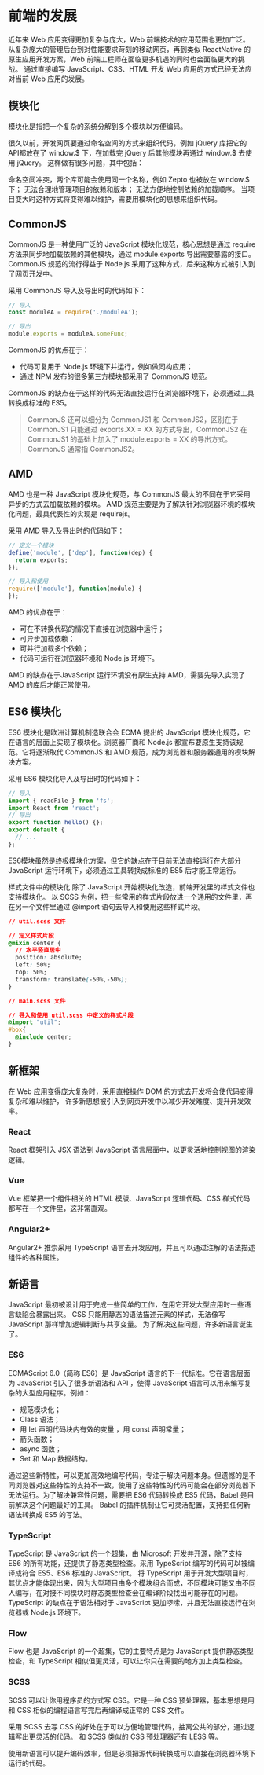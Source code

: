 # 前端的发展

近年来 Web 应用变得更加复杂与庞大，Web 前端技术的应用范围也更加广泛。 从复杂庞大的管理后台到对性能要求苛刻的移动网页，再到类似 ReactNative 的原生应用开发方案，Web 前端工程师在面临更多机遇的同时也会面临更大的挑战。 通过直接编写 JavaScript、CSS、HTML 开发 Web 应用的方式已经无法应对当前 Web 应用的发展。


## 模块化

模块化是指把一个复杂的系统分解到多个模块以方便编码。

很久以前，开发网页要通过命名空间的方式来组织代码，例如 jQuery 库把它的API都放在了 window.$ 下，在加载完 jQuery 后其他模块再通过 window.$ 去使用 jQuery。 这样做有很多问题，其中包括：

命名空间冲突，两个库可能会使用同一个名称，例如 Zepto 也被放在 window.$ 下；
无法合理地管理项目的依赖和版本；
无法方便地控制依赖的加载顺序。
当项目变大时这种方式将变得难以维护，需要用模块化的思想来组织代码。


## CommonJS

CommonJS 是一种使用广泛的 JavaScript 模块化规范，核心思想是通过 require 方法来同步地加载依赖的其他模块，通过 module.exports 导出需要暴露的接口。 CommonJS 规范的流行得益于 Node.js 采用了这种方式，后来这种方式被引入到了网页开发中。


采用 CommonJS 导入及导出时的代码如下：
```js
// 导入
const moduleA = require('./moduleA');

// 导出
module.exports = moduleA.someFunc;
```

CommonJS 的优点在于：
- 代码可复用于 Node.js 环境下并运行，例如做同构应用；
- 通过 NPM 发布的很多第三方模块都采用了 CommonJS 规范。

CommonJS 的缺点在于这样的代码无法直接运行在浏览器环境下，必须通过工具转换成标准的 ES5。

> CommonJS 还可以细分为 CommonJS1 和 CommonJS2，区别在于 CommonJS1 只能通过 exports.XX = XX 的方式导出，CommonJS2 在 CommonJS1 的基础上加入了 module.exports = XX 的导出方式。 CommonJS 通常指 CommonJS2。



## AMD

AMD 也是一种 JavaScript 模块化规范，与 CommonJS 最大的不同在于它采用异步的方式去加载依赖的模块。 AMD 规范主要是为了解决针对浏览器环境的模块化问题，最具代表性的实现是 requirejs。

采用 AMD 导入及导出时的代码如下：

```js
// 定义一个模块
define('module', ['dep'], function(dep) {
  return exports;
});

// 导入和使用
require(['module'], function(module) {
});
```

AMD 的优点在于：
- 可在不转换代码的情况下直接在浏览器中运行；
- 可异步加载依赖；
- 可并行加载多个依赖；
- 代码可运行在浏览器环境和 Node.js 环境下。

AMD 的缺点在于JavaScript 运行环境没有原生支持 AMD，需要先导入实现了 AMD 的库后才能正常使用。



## ES6 模块化

ES6 模块化是欧洲计算机制造联合会 ECMA 提出的 JavaScript 模块化规范，它在语言的层面上实现了模块化。浏览器厂商和 Node.js 都宣布要原生支持该规范。它将逐渐取代 CommonJS 和 AMD 规范，成为浏览器和服务器通用的模块解决方案。

采用 ES6 模块化导入及导出时的代码如下：

```js
// 导入
import { readFile } from 'fs';
import React from 'react';
// 导出
export function hello() {};
export default {
  // ...
};
```

ES6模块虽然是终极模块化方案，但它的缺点在于目前无法直接运行在大部分 JavaScript 运行环境下，必须通过工具转换成标准的 ES5 后才能正常运行。


样式文件中的模块化
除了 JavaScript 开始模块化改造，前端开发里的样式文件也支持模块化。 以 SCSS 为例，把一些常用的样式片段放进一个通用的文件里，再在另一个文件里通过 @import 语句去导入和使用这些样式片段。

```css
// util.scss 文件

// 定义样式片段
@mixin center {
  // 水平竖直居中
  position: absolute;
  left: 50%;
  top: 50%;
  transform: translate(-50%,-50%);
}

// main.scss 文件

// 导入和使用 util.scss 中定义的样式片段
@import "util";
#box{
  @include center;
}
```

## 新框架

在 Web 应用变得庞大复杂时，采用直接操作 DOM 的方式去开发将会使代码变得复杂和难以维护， 许多新思想被引入到网页开发中以减少开发难度、提升开发效率。

### React

React 框架引入 JSX 语法到 JavaScript 语言层面中，以更灵活地控制视图的渲染逻辑。

### Vue

Vue 框架把一个组件相关的 HTML 模版、JavaScript 逻辑代码、CSS 样式代码都写在一个文件里，这非常直观。

### Angular2+

Angular2+ 推崇采用 TypeScript 语言去开发应用，并且可以通过注解的语法描述组件的各种属性。



## 新语言

JavaScript 最初被设计用于完成一些简单的工作，在用它开发大型应用时一些语言缺陷会暴露出来。 CSS 只能用静态的语法描述元素的样式，无法像写 JavaScript 那样增加逻辑判断与共享变量。 为了解决这些问题，许多新语言诞生了。


### ES6

ECMAScript 6.0（简称 ES6）是 JavaScript 语言的下一代标准。它在语言层面为 JavaScript 引入了很多新语法和 API ，使得 JavaScript 语言可以用来编写复杂的大型应用程序。例如：

- 规范模块化；
- Class 语法；
- 用 let 声明代码块内有效的变量 ，用 const 声明常量；
- 箭头函数；
- async 函数；
- Set 和 Map 数据结构。

通过这些新特性，可以更加高效地编写代码，专注于解决问题本身。但遗憾的是不同浏览器对这些特性的支持不一致，使用了这些特性的代码可能会在部分浏览器下无法运行。为了解决兼容性问题，需要把 ES6 代码转换成 ES5 代码，Babel 是目前解决这个问题最好的工具。 Babel 的插件机制让它可灵活配置，支持把任何新语法转换成 ES5 的写法。


### TypeScript

TypeScript 是 JavaScript 的一个超集，由 Microsoft 开发并开源，除了支持 ES6 的所有功能，还提供了静态类型检查。采用 TypeScript 编写的代码可以被编译成符合 ES5、ES6 标准的 JavaScript。 将 TypeScript 用于开发大型项目时，其优点才能体现出来，因为大型项目由多个模块组合而成，不同模块可能又由不同人编写，在对接不同模块时静态类型检查会在编译阶段找出可能存在的问题。 TypeScript 的缺点在于语法相对于 JavaScript 更加啰嗦，并且无法直接运行在浏览器或 Node.js 环境下。


### Flow
Flow 也是 JavaScript 的一个超集，它的主要特点是为 JavaScript 提供静态类型检查，和 TypeScript 相似但更灵活，可以让你只在需要的地方加上类型检查。

### SCSS
SCSS 可以让你用程序员的方式写 CSS。它是一种 CSS 预处理器，基本思想是用和 CSS 相似的编程语言写完后再编译成正常的 CSS 文件。

采用 SCSS 去写 CSS 的好处在于可以方便地管理代码，抽离公共的部分，通过逻辑写出更灵活的代码。 和 SCSS 类似的 CSS 预处理器还有 LESS 等。

使用新语言可以提升编码效率，但是必须把源代码转换成可以直接在浏览器环境下运行的代码。


